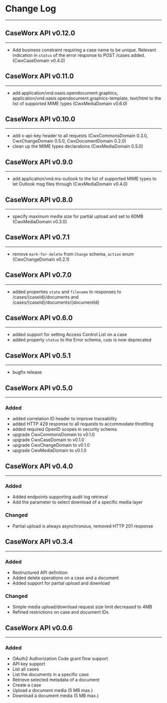 # Change Log
------------

## CaseWorx API v0.12.0
-----------------------
- Add business constraint requiring a case name to be unique. Relevant indication in `status` of the error response to POST /cases added. (CwxCaseDomain v0.4.0)

## CaseWorx API v0.11.0
-----------------------
- add application/vnd.oasis.opendocument.graphics, application/vnd.oasis.opendocument.graphics-template, text/html to the list of supported MIME types (CwxMediaDomain v0.6.0)

## CaseWorx API v0.10.0
-----------------------
- add x-api-key header to all requests (CwxCommonsDomain 0.3.0, CwxChangeDomain 0.5.0, CwxDocumentDomain 0.2.0)
- clean up the MIME types declarations (CwxMediaDomain 0.5.0)

## CaseWorx API v0.9.0
----------------------
- add application/vnd.ms-outlook to the list of supported MIME types to let Outlook msg files through (CwxMediaDomain v0.4.0)

## CaseWorx API v0.8.0
----------------------
- specify maximum media size for partial upload and set to 60MB (CwxMediaDomain v0.3.0)

## CaseWorx API v0.7.1
----------------------
- remove `mark-for-delete` from `Change` schema, `action` enum (CwxChangeDomain v0.2.1)

## CaseWorx API v0.7.0
----------------------
- added properties `state` and `filename` to responses to /cases/{caseId}/documents and /cases/{caseId}/documents/{documentId}

## CaseWorx API v0.6.0
----------------------
- added support for setting Access Control List on a case
- added property `status` to the Error schema, `code` is now deprecated

## CaseWorx API v0.5.1
----------------------
- bugfix release

## CaseWorx API v0.5.0
----------------------

### Added
- added correlation ID header to improve traceability
- added HTTP 429 response to all requests to accommodate throttling
- added required OpenID scopes in security schema
- upgrade CwxCommonsDomain to v0.1.0
- upgrade CwxCaseDomain to v0.1.0
- upgrade CwxChangeDomain to v0.1.0
- upgrade CwxMediaDomain to v0.1.0

## CaseWorx API v0.4.0
----------------------

### Added
- Added endpoints supporting audit log retrieval
- Add the parameter to select download of a specific media layer

### Changed
- Partial upload is always asynchronous, removed HTTP 201 response

## CaseWorx API v0.3.4
----------------------

### Added
- Restructured API definition
- Added delete operations on a case and a document
- Added support for partial upload and download

### Changed
- Simple media upload/download request size limit decreased to 4MB
- Refined restrictions on case and document IDs

## CaseWorx API v0.0.6
----------------------

### Added
- OAuth2 Authorization Code grant flow support
- API key support
- List all cases
- List the documents in a specific case
- Retrieve selected metadata of a document
- Create a case
- Upload a document media (5 MB max.)
- Download a document media (5 MB max.)
